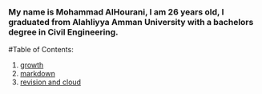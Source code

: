 ### My name is Mohammad AlHourani, I am 26 years old, I graduated from Alahliyya Amman University with a bachelors degree in Civil Engineering.


 
 #Table of Contents: 

 1. [growth]()
 2. [markdown]()
 3. [revision and cloud]()
